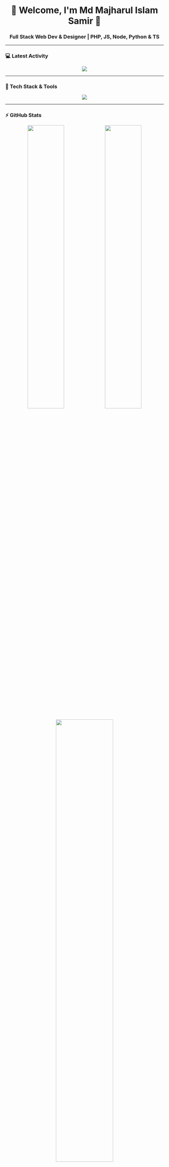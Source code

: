 <h1 align="center">🚀 Welcome, I'm Md Majharul Islam Samir 👋</h1>
<h3 align="center">Full Stack Web Dev & Designer | PHP, JS, Node, Python & TS</h3>

---

### **💻 Latest Activity**
<!--START_SECTION:activity-->
<!--END_SECTION:activity-->
<p align="center">
  <img src="https://github-readme-activity-graph.vercel.app/graph?username=Dev-Majharul&theme=react-dark&hide_border=true&bg_color=000000&color=ff0f7b&line=ff8c00&point=ffffff" />
</p>

---

### **💾 Tech Stack & Tools**
<p align="center">
  <img src="https://skillicons.dev/icons?i=php,js,ts,nodejs,python,mysql,react,express,tailwind,linux" />
</p>

---

### **⚡ GitHub Stats**
<p align="center">
  <img width="48%" src="https://github-readme-stats.vercel.app/api?username=Dev-Majharul&show_icons=true&theme=tokyonight" />
  <img width="48%" src="https://github-readme-streak-stats.herokuapp.com/?user=Dev-Majharul&theme=tokyonight" />
</p>

<p align="center">
  <img width="60%" src="https://github-readme-activity-graph.vercel.app/graph?username=Dev-Majharul&theme=react-dark&hide_border=true&bg_color=000000&color=ff0f7b&line=ff8c00&point=ffffff" />
</p>

---

### **🔮 Featured Projects**
🚀 **[Orbizen Folder Storage System](https://github.com/Dev-Majharul/Orbizen)** – A cloud-based storage system.  
🛠️ **[Cyberpunk Auth System](https://github.com/Dev-Majharul/Cyberpunk-Login)** – A futuristic login authentication UI.  
⚡ **[Dark Mode Web UI](https://github.com/Dev-Majharul/DarkMode-UI)** – A fully responsive UI with animated effects.  




---

### **👾 Cyber Terminal**
```console
$ whoami
> Full Stack Developer | PHP Expert | Cyberpunk Enthusiast

$ skills --list
> PHP, JS, Node.js, TypeScript, Python, MySQL, TailwindCSS, React, Express.js

$ socials --connect
> [LinkedIn](https://linkedin.com/in/your-link) | [Twitter](https://twitter.com/your-handle) | [GitHub](https://github.com/Dev-Majharul)

$ exit
> "Code, Innovate, Repeat."


<p align="center"> <a href="https://github.com/Dev-Majharul"><img src="https://img.shields.io/badge/GitHub-black?style=for-the-badge&logo=github"></a> <a href="https://linkedin.com/in/your-link"><img src="https://img.shields.io/badge/LinkedIn-blue?style=for-the-badge&logo=linkedin"></a> <a href="https://twitter.com/your-handle"><img src="https://img.shields.io/badge/Twitter-black?style=for-the-badge&logo=twitter"></a> </p> ```
